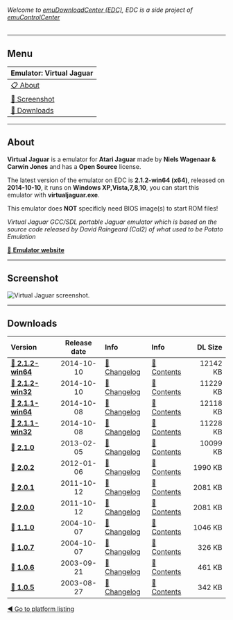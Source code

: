###### Welcome to [emuDownloadCenter (EDC)](https://github.com/PhoenixInteractiveNL/emuDownloadCenter/wiki/), EDC is a side project of [emuControlCenter](https://github.com/PhoenixInteractiveNL/emuControlCenter/wiki/)
***
## Menu
| **Emulator: Virtual Jaguar** |
|:---------|
| [:clipboard: About](#about) |
| [:sunrise: Screenshot](#screenshot) |
| [:floppy_disk: Downloads](#downloads) |
***
## About
**Virtual Jaguar** is a emulator for **Atari Jaguar** made by **Niels Wagenaar & Carwin Jones** and has a **Open Source** license.

The latest version of the emulator on EDC is **2.1.2-win64 (x64)**, released on **2014-10-10**, it runs on **Windows XP,Vista,7,8,10**, you can start this emulator with **virtualjaguar.exe**.

This emulator does **NOT** specificly need BIOS image(s) to start ROM files!

_Virtual Jaguar GCC/SDL portable Jaguar emulator which is based on the source code released by David Raingeard (Cal2) of what used to be Potato Emulation_

[:link: **Emulator website**](http://icculus.org/virtualjaguar/)
***
## Screenshot
![](https://raw.githubusercontent.com/PhoenixInteractiveNL/emuDownloadCenter/master/hooks/virtualjaguar/screen.jpg "Virtual Jaguar screenshot.")
***
## Downloads
| Version  | Release date  | Info       | Info       | DL Size    |
|:---------|:-------------:|:-----------|:-----------|-----------:|
| [:floppy_disk: **2.1.2-win64**](https://github.com/PhoenixInteractiveNL/edc-repo0001/raw/master/virtualjaguar/2.1.2-win64.7z) | 2014-10-10 | [:page_facing_up: Changelog](https://github.com/PhoenixInteractiveNL/edc-repo0001/blob/master/virtualjaguar/2.1.2-win64_changelog.txt) | [:mag_right: Contents](https://github.com/PhoenixInteractiveNL/edc-repo0001/blob/master/virtualjaguar/2.1.2-win64_contents.txt) | 12142 KB |
| [:floppy_disk: **2.1.2-win32**](https://github.com/PhoenixInteractiveNL/edc-repo0001/raw/master/virtualjaguar/2.1.2-win32.7z) | 2014-10-10 | [:page_facing_up: Changelog](https://github.com/PhoenixInteractiveNL/edc-repo0001/blob/master/virtualjaguar/2.1.2-win32_changelog.txt) | [:mag_right: Contents](https://github.com/PhoenixInteractiveNL/edc-repo0001/blob/master/virtualjaguar/2.1.2-win32_contents.txt) | 11229 KB |
| [:floppy_disk: **2.1.1-win64**](https://github.com/PhoenixInteractiveNL/edc-repo0001/raw/master/virtualjaguar/2.1.1-win64.7z) | 2014-10-08 | [:page_facing_up: Changelog](https://github.com/PhoenixInteractiveNL/edc-repo0001/blob/master/virtualjaguar/2.1.1-win64_changelog.txt) | [:mag_right: Contents](https://github.com/PhoenixInteractiveNL/edc-repo0001/blob/master/virtualjaguar/2.1.1-win64_contents.txt) | 12118 KB |
| [:floppy_disk: **2.1.1-win32**](https://github.com/PhoenixInteractiveNL/edc-repo0001/raw/master/virtualjaguar/2.1.1-win32.7z) | 2014-10-08 | [:page_facing_up: Changelog](https://github.com/PhoenixInteractiveNL/edc-repo0001/blob/master/virtualjaguar/2.1.1-win32_changelog.txt) | [:mag_right: Contents](https://github.com/PhoenixInteractiveNL/edc-repo0001/blob/master/virtualjaguar/2.1.1-win32_contents.txt) | 11228 KB |
| [:floppy_disk: **2.1.0**](https://github.com/PhoenixInteractiveNL/edc-repo0001/raw/master/virtualjaguar/2.1.0.7z) | 2013-02-05 | [:page_facing_up: Changelog](https://github.com/PhoenixInteractiveNL/edc-repo0001/blob/master/virtualjaguar/2.1.0_changelog.txt) | [:mag_right: Contents](https://github.com/PhoenixInteractiveNL/edc-repo0001/blob/master/virtualjaguar/2.1.0_contents.txt) | 10099 KB |
| [:floppy_disk: **2.0.2**](https://github.com/PhoenixInteractiveNL/edc-repo0001/raw/master/virtualjaguar/2.0.2.7z) | 2012-01-06 | [:page_facing_up: Changelog](https://github.com/PhoenixInteractiveNL/edc-repo0001/blob/master/virtualjaguar/2.0.2_changelog.txt) | [:mag_right: Contents](https://github.com/PhoenixInteractiveNL/edc-repo0001/blob/master/virtualjaguar/2.0.2_contents.txt) | 1990 KB |
| [:floppy_disk: **2.0.1**](https://github.com/PhoenixInteractiveNL/edc-repo0001/raw/master/virtualjaguar/2.0.1.7z) | 2011-10-12 | [:page_facing_up: Changelog](https://github.com/PhoenixInteractiveNL/edc-repo0001/blob/master/virtualjaguar/2.0.1_changelog.txt) | [:mag_right: Contents](https://github.com/PhoenixInteractiveNL/edc-repo0001/blob/master/virtualjaguar/2.0.1_contents.txt) | 2081 KB |
| [:floppy_disk: **2.0.0**](https://github.com/PhoenixInteractiveNL/edc-repo0001/raw/master/virtualjaguar/2.0.0.7z) | 2011-10-12 | [:page_facing_up: Changelog](https://github.com/PhoenixInteractiveNL/edc-repo0001/blob/master/virtualjaguar/2.0.0_changelog.txt) | [:mag_right: Contents](https://github.com/PhoenixInteractiveNL/edc-repo0001/blob/master/virtualjaguar/2.0.0_contents.txt) | 2081 KB |
| [:floppy_disk: **1.1.0**](https://github.com/PhoenixInteractiveNL/edc-repo0001/raw/master/virtualjaguar/1.1.0.7z) | 2004-10-07 | [:page_facing_up: Changelog](https://github.com/PhoenixInteractiveNL/edc-repo0001/blob/master/virtualjaguar/1.1.0_changelog.txt) | [:mag_right: Contents](https://github.com/PhoenixInteractiveNL/edc-repo0001/blob/master/virtualjaguar/1.1.0_contents.txt) | 1046 KB |
| [:floppy_disk: **1.0.7**](https://github.com/PhoenixInteractiveNL/edc-repo0001/raw/master/virtualjaguar/1.0.7.7z) | 2004-10-07 | [:page_facing_up: Changelog](https://github.com/PhoenixInteractiveNL/edc-repo0001/blob/master/virtualjaguar/1.0.7_changelog.txt) | [:mag_right: Contents](https://github.com/PhoenixInteractiveNL/edc-repo0001/blob/master/virtualjaguar/1.0.7_contents.txt) | 326 KB |
| [:floppy_disk: **1.0.6**](https://github.com/PhoenixInteractiveNL/edc-repo0001/raw/master/virtualjaguar/1.0.6.7z) | 2003-09-21 | [:page_facing_up: Changelog](https://github.com/PhoenixInteractiveNL/edc-repo0001/blob/master/virtualjaguar/1.0.6_changelog.txt) | [:mag_right: Contents](https://github.com/PhoenixInteractiveNL/edc-repo0001/blob/master/virtualjaguar/1.0.6_contents.txt) | 461 KB |
| [:floppy_disk: **1.0.5**](https://github.com/PhoenixInteractiveNL/edc-repo0001/raw/master/virtualjaguar/1.0.5.7z) | 2003-08-27 | [:page_facing_up: Changelog](https://github.com/PhoenixInteractiveNL/edc-repo0001/blob/master/virtualjaguar/1.0.5_changelog.txt) | [:mag_right: Contents](https://github.com/PhoenixInteractiveNL/edc-repo0001/blob/master/virtualjaguar/1.0.5_contents.txt) | 342 KB |

[:arrow_backward: Go to platform listing](https://github.com/PhoenixInteractiveNL/emuDownloadCenter/wiki/EDC-Platform-List)
